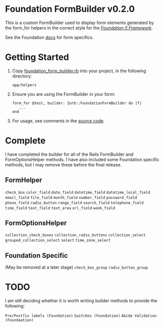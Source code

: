 # Foundation FormBuilder v0.2.0

This is a custom FormBuilder used to display form elements generated
by the form_for helpers in the correct style for
the [*Foundation 5 Framework*](http://foundation.zurb.com/).


See the Foundation [docs](http://foundation.zurb.com/docs/components/forms.html)
for form specifics.

# Getting Started

1.  Copy [foundation_form_builder.rb](https://github.com/ashleybye/foundation-form-builder/blob/master/app/helpers/zurb/foundation_form_builder.rb) into your project,
in the following directory:

        app/helpers

2.  Ensure you are using the FormBuilder in your form:

        form_for @test, builder: Zurb::FoundationFormBuilder do |f|
           ...
        end

3.  For usage, see comments in the [source code](https://github.com/ashleybye/foundation-form-builder/blob/master/app/helpers/zurb/foundation_form_builder.rb).

# Complete

I have completed the builder for all of the Rails FormBuilder and FormOptionsHelper
methods. I have also included some Foundation specific methods, but I may remove these
before the final release.

## FormHelper

`check_box`
`color_field`
`date_field`
`datetime_field`
`datetime_local_field`
`email_field`
`file_field`
`month_field`
`number_field`
`password_field`
`phone_field`
`radio_button`
`range_field`
`search_field`
`telephone_field`
`time_field`
`text_field`
`text_area`
`url_field`
`week_field`

## FormOptionsHelper

`collection_check_boxes`
`collection_radio_buttons`
`collection_select`
`grouped_collection_select`
`select`
`time_zone_select`

## Foundation Specific

(May be removed at a later stage)
`check_box_group`
`radio_button_group`

# TODO

I am still deciding whether it is worth writing builder methods to provide the following:

`Pre/Postfix labels (Foundation)`
`Switches (Foundation)`
`Abide Validation (Foundaation)`